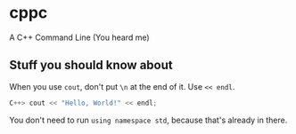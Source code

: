 # cppc
A C++ Command Line (You heard me)

## Stuff you should know about
When you use `cout`, don't put `\n` at the end of it. Use `<< endl`.

```cpp
C++> cout << "Hello, World!" << endl;
```

You don't need to run `using namespace std`, because that's already in there.
